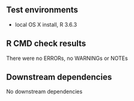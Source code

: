## Test environments
* local OS X install, R 3.6.3

## R CMD check results
There were no ERRORs, no WARNINGs or NOTEs

## Downstream dependencies 
No downstream dependencies

